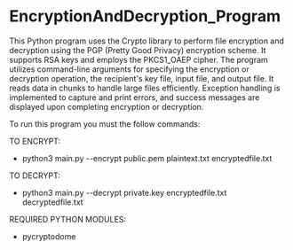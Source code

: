 # EncryptionAndDecryption_Program

This Python program uses the Crypto library to perform file encryption and decryption using the PGP (Pretty Good Privacy) encryption scheme. It supports RSA keys and employs the PKCS1_OAEP cipher. The program utilizes command-line arguments for specifying the encryption or decryption operation, the recipient's key file, input file, and output file. It reads data in chunks to handle large files efficiently. Exception handling is implemented to capture and print errors, and success messages are displayed upon completing encryption or decryption.

To run this program you must the follow commands:

TO ENCRYPT:
- python3 main.py --encrypt public.pem plaintext.txt encryptedfile.txt
  
TO DECRYPT:
- python3 main.py --decrypt private.key encryptedfile.txt decryptedfile.txt


REQUIRED PYTHON MODULES:
- pycryptodome

